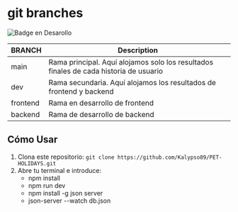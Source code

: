 # git branches
   ![Badge en Desarollo](https://img.shields.io/badge/STATUS-EN%20DESAROLLO-green)


| BRANCH   | Description                                                                           |
| -------- | ------------------------------------------------------------------------------------- |
| main     | Rama principal. Aquí alojamos solo los resultados finales de cada historia de usuario |
| dev      | Rama secundaria. Aquí alojamos los resultados de frontend y backend                   |
| frontend | Rama en desarrollo de frontend                                                        |
| backend | Rama de desarrollo de backend                                                          |

## Cómo Usar

1. Clona este repositorio: `git clone https://github.com/Kalypso89/PET-HOLIDAYS.git`
2. Abre tu terminal e introduce:
   - npm install
   - npm run dev
   - npm install -g json server
   - json-server --watch db.json


